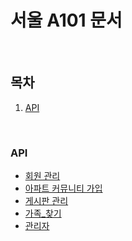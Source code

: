 # 서울 A101 문서

<br>

## 목차

1. [API](#API)

<br>

### API

- [회원 관리](./api/회원_관리.md)
- [아파트 커뮤니티 가입](./api/아파트_커뮤니티.md)
- [게시판 관리](./api/게시판_관리.md)
- [가족_찾기](./api/가족_찾기.md)
- [관리자](./api/관리자.md)
